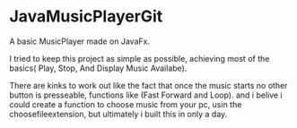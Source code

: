 # JavaMusicPlayerGit
A basic MusicPlayer made on JavaFx.

I tried to keep this project as simple as possible,
achieving most of the basics( Play, Stop, And Display Music Availabe).

There are kinks to work out like the fact that once the music starts no other button is presseable,
functions like (Fast Forward and Loop).
and i belive i could create a function to choose music from your pc, usin the choosefileextension,
but ultimately i built this in only a day.
